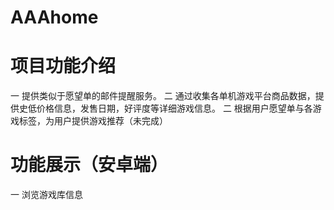 # AAAhome
# 项目功能介绍
一   提供类似于愿望单的邮件提醒服务。
二   通过收集各单机游戏平台商品数据，提供史低价格信息，发售日期，好评度等详细游戏信息。
二   根据用户愿望单与各游戏标签，为用户提供游戏推荐（未完成）
# 功能展示（安卓端）
一   浏览游戏库信息


